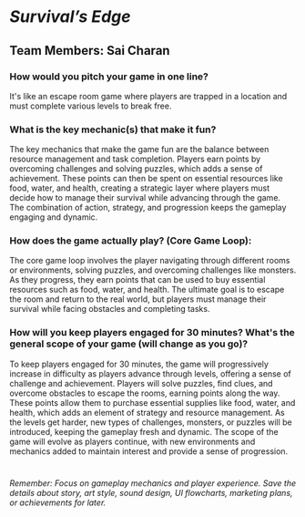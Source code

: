 # ***Survival’s Edge***


## **Team Members:** Sai Charan

### How would you pitch your game in one line?
It's like an escape room game where players are trapped in a location and must complete various levels to break free.

### **What is the key mechanic(s) that make it fun?**
The key mechanics that make the game fun are the balance between resource management and task completion. Players earn points by overcoming challenges and solving puzzles, which adds a sense of achievement. These points can then be spent on essential resources like food, water, and health, creating a strategic layer where players must decide how to manage their survival while advancing through the game. The combination of action, strategy, and progression keeps the gameplay engaging and dynamic.

### **How does the game actually play? (Core Game Loop)**:
The core game loop involves the player navigating through different rooms or environments, solving puzzles, and overcoming challenges like monsters. As they progress, they earn points that can be used to buy essential resources such as food, water, and health. The ultimate goal is to escape the room and return to the real world, but players must manage their survival while facing obstacles and completing tasks.

### **How will you keep players engaged for 30 minutes? What's the general scope of your game (will change as you go)?**
To keep players engaged for 30 minutes, the game will progressively increase in difficulty as players advance through levels, offering a sense of challenge and achievement. Players will solve puzzles, find clues, and overcome obstacles to escape the rooms, earning points along the way. These points allow them to purchase essential supplies like food, water, and health, which adds an element of strategy and resource management. As the levels get harder, new types of challenges, monsters, or puzzles will be introduced, keeping the gameplay fresh and dynamic. The scope of the game will evolve as players continue, with new environments and mechanics added to maintain interest and provide a sense of progression.
#
*Remember: Focus on gameplay mechanics and player experience. Save the details about story, art style, sound design, UI flowcharts, marketing plans, or achievements for later.*
